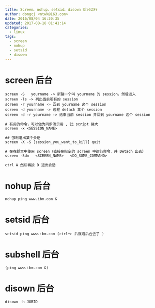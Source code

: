 ```yaml
---
title: Screen、nohup、setsid、disown 后台运行
author: dongcj <ntwk@163.com>
date: 2016/08/04 16:20:35
updated: 2017-08-18 01:41:14
categories:
  - linux
tags:
  - screen
  - nohup
  - setsid
  - disown
---
```

# screen 后台

    screen -S   yourname -> 新建一个叫 yourname 的 session，然后进入
    screen -ls -> 列出当前所有的 session
    screen -r yourname -> 回到 yourname 这个 session
    screen -d yourname -> 远程 detach 某个 session
    screen -d -r yourname -> 结束当前 session 并回到 yourname 这个 session

    # 有用的命令，可以做为同步演示用 , 比 script 强大
    screen -x <SESSION_NAME>

    ## 强制退出某个会话
    screen -X -S [session_you_want_to_kill] quit

    # 在在脚本中使用 screen（直接在指定的 screen 中运行命令，并 Detach 出去）
    screen -Sdm   <SCREEN_NAME>   <DO_SOME_COMMAND>

    ctrl A 然后再按 D 退出会话




# nohup 后台
    nohup ping www.ibm.com &

# setsid 后台
    setsid ping www.ibm.com (ctrl+c 后就跑后台去了 )


# subshell 后台
    (ping www.ibm.com &)


# disown 后台
    disown -h JOBID


